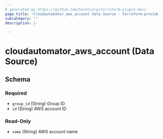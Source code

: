 ```yaml
---
# generated by https://github.com/hashicorp/terraform-plugin-docs
page_title: "cloudautomator_aws_account Data Source - terraform-provider-cloudautomator"
subcategory: ""
description: |-
  
---
```


# cloudautomator_aws_account (Data Source)





<!-- schema generated by tfplugindocs -->
## Schema

### Required

- `group_id` (String) Group ID
- `id` (String) AWS account ID

### Read-Only

- `name` (String) AWS account name


